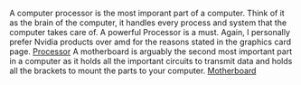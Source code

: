 A computer processor is the most imporant part of a computer. Think of it as the brain of the computer, it handles every process and system that the computer takes care of. A powerful Processor is a must. Again, I personally prefer Nvidia products over amd for the reasons stated in the graphics card page.
[Processor](Processor.jpeg)
A motherboard is arguably the second most important part in a computer as it holds all the important circuits to transmit data and holds all the brackets to mount the parts to your computer.
[Motherboard](Motherboard.jpeg)
